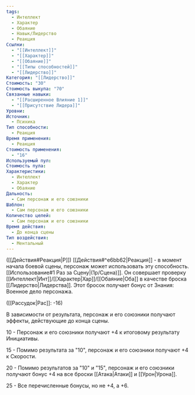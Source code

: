 ```yaml
---
tags:
  - Интеллект
  - Характер
  - Обаяние
  - Навык/Лидерство
  - Реакция
Ссылки:
  - "[[Интеллект]]"
  - "[[Характер]]"
  - "[[Обаяние]]"
  - "[[Типы способностей]]"
  - "[[Лидерство]]"
Категория: "[[Лидерство]]"
Стоимость: "30"
Стоимость выкупа: "70"
Связанные навыки:
  - "[[Расширенное Влияние 1]]"
  - "[[Присутствие Лидера]]"
Уровни: 
Источник:
  - Психика
Тип способности:
  - Реакция
Время применения:
  - Реакция
Стоимость применения:
  - "16"
Используемый пул: 
Стоимость пула: 
Характеристики:
  - Интеллект
  - Характер
  - Обаяние
Дальность:
  - Сам персонаж и его союзники
Шаблон:
  - Сам персонаж и его союзники
Количество целей:
  - Сам персонаж и его союзники
Время действия:
  - До конца сцены
Тип воздействия:
  - Ментальный
---
```

([[Действия#Реакция|Р]]) [[Действия#^e6bb62|Реакция]] - в момент начала боевой сцены, персонаж может использовать эту способность. [[Использование#1 Раз за Сцену|(1р/Сцена)]]. 
Он совершает проверку [[Интеллект|Инт]]/[[Характер|Хар]]/[[Обаяние|Оба]] в качестве броска [[Лидерство|Лидерства]]. Этот бросок получает бонус от Знания: Военное дело персонажа. 

([[Рассудок|Рас]]: -16)

В зависимости от результата, персонаж и его союзники получают эффекты, действующие до конца сцены. 

10 - Персонаж и его союзники получают +4 к итоговому результату Инициативы.

15 - Помимо результата за "10", персонаж и его союзники получают +4 к Скорости.

20 - Помимо результатов за "10" и "15", персонаж и его союзники получают бонус +4 на все броски [[Атака|Атаки]] и [[Урон|Урона]].

25 - Все перечисленные бонусы, но не +4, а +6. 